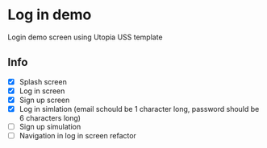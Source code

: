 # Log in demo

Login demo screen using Utopia USS template

## Info

- [x] Splash screen
- [x] Log in screen
- [x] Sign up screen
- [x] Log in simlation (email schould be 1 character long, password should be 6 characters long)
- [ ] Sign up simulation
- [ ] Navigation in log in screen refactor
